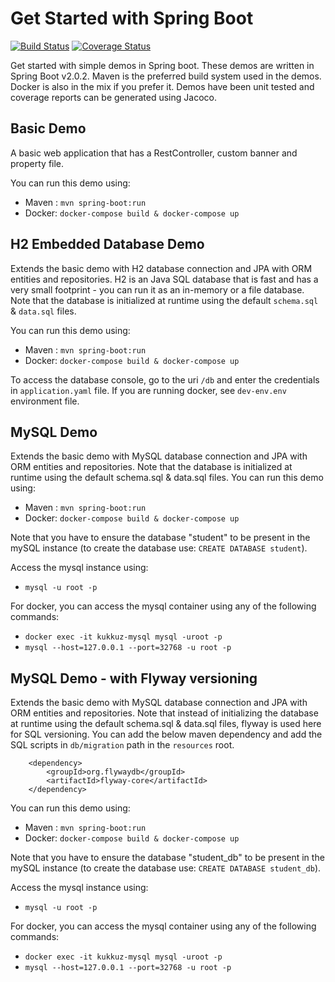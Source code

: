 # Get Started with Spring Boot  

[![Build Status](https://travis-ci.org/kukkuz/spring-boot.svg?branch=master)](https://travis-ci.org/kukkuz/spring-boot)
[![Coverage Status](https://coveralls.io/repos/github/kukkuz/spring-boot/badge.svg?branch=master)](https://coveralls.io/github/kukkuz/spring-boot?branch=master)

Get started with simple demos in Spring boot. These demos are written in Spring Boot v2.0.2. Maven is the preferred build system used in the demos. Docker is also in the mix if you prefer it. Demos have been unit tested and coverage reports can be generated using Jacoco.

## Basic Demo

A basic web application that has a RestController, custom banner and property file. 

You can run this demo using:
- Maven : `mvn spring-boot:run`
- Docker: `docker-compose build & docker-compose up`

## H2 Embedded Database Demo

Extends the basic demo with H2 database connection and JPA with ORM entities and repositories. H2 is an Java SQL database that is fast and has a very small footprint - you can run it as an in-memory or a file database. Note that the database is initialized at runtime using the default `schema.sql` & `data.sql` files. 

You can run this demo using:
- Maven : `mvn spring-boot:run`
- Docker: `docker-compose build & docker-compose up`

To access the database console, go to the uri `/db` and enter the credentials in `application.yaml` file. If you are running docker, see `dev-env.env` environment file.

## MySQL Demo

Extends the basic demo with MySQL database connection and JPA with ORM entities and repositories. Note that the database is initialized at runtime using the default schema.sql & data.sql files. You can run this demo using:
- Maven : `mvn spring-boot:run`
- Docker: `docker-compose build & docker-compose up`

Note that you have to ensure the database "student" to be present in the mySQL instance (to create the database use: `CREATE DATABASE student`). 

Access the mysql instance using:
- `mysql -u root -p`

For docker, you can access the mysql container using any of the following commands:
- `docker exec -it kukkuz-mysql mysql -uroot -p`
- `mysql --host=127.0.0.1 --port=32768 -u root -p`

## MySQL Demo - with Flyway versioning

Extends the basic demo with MySQL database connection and JPA with ORM entities and repositories. Note that instead of initializing the database at runtime using the default schema.sql & data.sql files, flyway is used here for SQL versioning. You can add the below maven dependency and add the SQL scripts in `db/migration` path in the `resources` root.

        <dependency>
            <groupId>org.flywaydb</groupId>
            <artifactId>flyway-core</artifactId>
        </dependency>    


You can run this demo using:
- Maven : `mvn spring-boot:run`
- Docker: `docker-compose build & docker-compose up`

Note that you have to ensure the database "student_db" to be present in the mySQL instance (to create the database use: `CREATE DATABASE student_db`). 

Access the mysql instance using:
- `mysql -u root -p`

For docker, you can access the mysql container using any of the following commands:
- `docker exec -it kukkuz-mysql mysql -uroot -p`
- `mysql --host=127.0.0.1 --port=32768 -u root -p`

